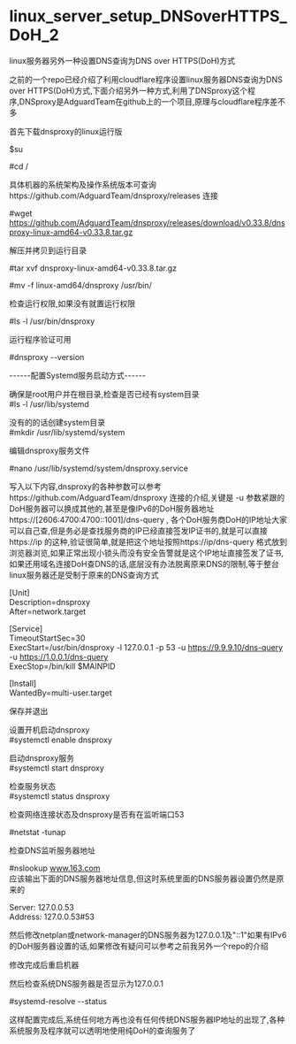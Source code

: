 # linux_server_setup_DNSoverHTTPS_DoH_2
linux服务器另外一种设置DNS查询为DNS over HTTPS(DoH)方式   
   
之前的一个repo已经介绍了利用cloudflare程序设置linux服务器DNS查询为DNS over HTTPS(DoH)方式,下面介绍另外一种方式,利用了DNSproxy这个程序,DNSproxy是AdguardTeam在github上的一个项目,原理与cloudflare程序差不多   
   
首先下载dnsproxy的linux运行版   
   
$su   
   
#cd /   
   
具体机器的系统架构及操作系统版本可查询https://github.com/AdguardTeam/dnsproxy/releases 连接   
   
#wget https://github.com/AdguardTeam/dnsproxy/releases/download/v0.33.8/dnsproxy-linux-amd64-v0.33.8.tar.gz   
   
解压并拷贝到运行目录  
  
#tar xvf dnsproxy-linux-amd64-v0.33.8.tar.gz  
  
#mv -f linux-amd64/dnsproxy /usr/bin/  
  
检查运行权限,如果没有就置运行权限     
   
#ls -l /usr/bin/dnsproxy   
   
运行程序验证可用   
   
#dnsproxy --version   


------配置Systemd服务启动方式------

确保是root用户并在根目录,检查是否已经有system目录   
#ls -l /usr/lib/systemd   
   
没有的的话创建system目录   
#mkdir /usr/lib/systemd/system   
   
编辑dnsproxy服务文件   
   
#nano /usr/lib/systemd/system/dnsproxy.service   
   
写入以下内容,dnsproxy的各种参数可以参考https://github.com/AdguardTeam/dnsproxy 连接的介绍,关键是 -u 参数紧跟的DoH服务器可以换成其他的,甚至是像IPv6的DoH服务器地址https://[2606:4700:4700::1001]/dns-query , 各个DoH服务商DoH的IP地址大家可以自己查,但是务必是查找服务商的IP已经直接签发IP证书的,就是可以直接https://ip 的这种,验证很简单,就是把这个地址按照https://ip/dns-query 格式放到浏览器浏览,如果正常出现小锁头而没有安全告警就是这个IP地址直接签发了证书,如果还用域名连接DoH查DNS的话,底层没有办法脱离原来DNS的限制,等于整台linux服务器还是受制于原来的DNS查询方式   
   
[Unit]   
Description=dnsproxy   
After=network.target   
   
[Service]   
TimeoutStartSec=30   
ExecStart=/usr/bin/dnsproxy -l 127.0.0.1 -p 53 -u https://9.9.9.10/dns-query -u https://1.0.0.1/dns-query  
ExecStop=/bin/kill $MAINPID   
   
[Install]   
WantedBy=multi-user.target   
   
保存并退出
   
设置开机启动dnsproxy    
#systemctl enable dnsproxy    
   
启动dnsproxy服务  
#systemctl start dnsproxy
   
检查服务状态  
#systemctl status dnsproxy  
  
检查网络连接状态及dnsproxy是否有在监听端口53  
  
#netstat -tunap  
   
检查DNS监听服务器地址  
   
#nslookup www.163.com   
应该输出下面的DNS服务器地址信息,但这时系统里面的DNS服务器设置仍然是原来的   
   
Server:		127.0.0.53  
Address:	127.0.0.53#53   
   
然后修改netplan或network-manager的DNS服务器为127.0.0.1及"::1"如果有IPv6的DoH服务器设置的话,如果修改有疑问可以参考之前我另外一个repo的介绍  
   
修改完成后重启机器  
  
然后检查系统DNS服务器是否显示为127.0.0.1  
   
#systemd-resolve --status  
  
这样配置完成后,系统任何地方再也没有任何传统DNS服务器IP地址的出现了,各种系统服务及程序就可以透明地使用纯DoH的查询服务了  
   



